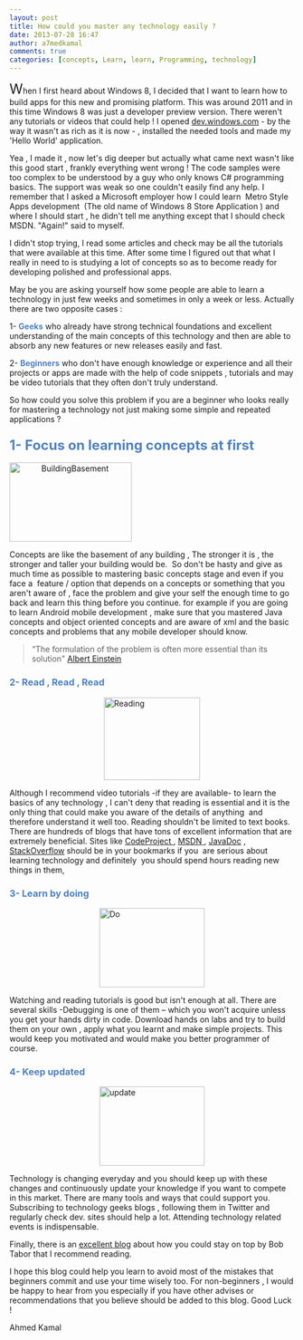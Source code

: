 ```yaml
---
layout: post
title: How could you master any technology easily ?
date: 2013-07-28 16:47
author: a7medkamal
comments: true
categories: [concepts, Learn, learn, Programming, technology]
---
```

<span style="font-size:x-large;">W</span>hen I first heard about Windows 8, I decided that I want to learn how to build apps for this new and promising platform. This was around 2011 and in this time Windows 8 was just a developer preview version. There weren't any tutorials or videos that could help ! I opened <a href="http://a7medkamal.wordpress.com/wp-admin/dev.windows.com">dev.windows.com</a> - by the way it wasn't as rich as it is now - , installed the needed tools and made my 'Hello World' application.

Yea , I made it , now let's dig deeper but actually what came next wasn't like this good start , frankly everything went wrong ! The code samples were too complex to be understood by a guy who only knows C# programming basics. The support was weak so one couldn't easily find any help. I remember that I asked a Microsoft employer how I could learn  Metro Style Apps development  (The old name of Windows 8 Store Application ) and where I should start , he didn't tell me anything except that I should check MSDN. "Again!" said to myself.

I didn't stop trying, I read some articles and check may be all the tutorials that were available at this time. After some time I figured out that what I really in need to is studying a lot of concepts so as to become ready for developing polished and professional apps.

May be you are asking yourself how some people are able to learn a technology in just few weeks and sometimes in only a week or less. Actually there are two opposite cases :

1- <span style="color:#4f81bd;"><strong>Geeks</strong></span> who already have strong technical foundations and excellent understanding of the main concepts of this technology and then are able to absorb any new features or new releases easily and fast.

2- <span style="color:#4f81bd;"><strong>Beginners</strong></span> who don't have enough knowledge or experience and all their projects or apps are made with the help of code snippets , tutorials and may be video tutorials that they often don't truly understand.

So how could you solve this problem if you are a beginner who looks really for mastering a technology not just making some simple and repeated applications ?
<h3><span style="color:#4f81bd;font-size:x-large;">1- Focus on learning concepts at first</span></h3>
<p style="text-align:center;"><a href="http://a7medkamal.files.wordpress.com/2013/07/buildingbasement.jpg"><img class="aligncenter" style="display:block;" alt="BuildingBasement" src="http://a7medkamal.files.wordpress.com/2013/07/buildingbasement.jpg?w=600" width="216" height="140" /></a></p>
Concepts are like the basement of any building , The stronger it is , the stronger and taller your building would be.  So don't be hasty and give as much time as possible to mastering basic concepts stage and even if you face a  feature / option that depends on a concepts or something that you aren't aware of , face the problem and give your self the enough time to go back and learn this thing before you continue. for example if you are going to learn Android mobile development , make sure that you mastered Java concepts and object oriented concepts and are aware of xml and the basic concepts and problems that any mobile developer should know.
<blockquote>“The formulation of the problem is often more essential than its solution" <a href="http://www.goodreads.com/author/show/9810.Albert_Einstein">Albert Einstein</a></blockquote>
<h3><span style="color:#4f81bd;">2- Read , Read , Read</span></h3>
<a href="http://a7medkamal.files.wordpress.com/2013/07/reading.jpg"><img style="float:none;margin-left:auto;display:block;margin-right:auto;" alt="Reading" src="http://a7medkamal.files.wordpress.com/2013/07/reading.jpg" width="170" height="146" /></a>

Although I recommend video tutorials -if they are available- to learn the basics of any technology , I can't deny that reading is essential and it is the only thing that could make you aware of the details of anything  and therefore understand it well too. Reading shouldn't be limited to text books. There are hundreds of blogs that have tons of excellent information that are extremely beneficial. Sites like <a href="http://a7medkamal.wordpress.com/wp-admin/codeproject.com">CodeProject </a>, <a href="http://a7medkamal.wordpress.com/wp-admin/msdn.com">MSDN </a>, <a href="http://docs.oracle.com/javase/7/docs/api/">JavaDoc</a> , <a href="http://a7medkamal.wordpress.com/wp-admin/stackoverflow.com">StackOverflow</a> should be in your bookmarks if you  are serious about learning technology and definitely  you should spend hours reading new things in them,
<h3><span style="color:#4f81bd;">3- Learn by doing</span></h3>
<a href="http://a7medkamal.files.wordpress.com/2013/07/do.jpg"><img style="float:none;margin-left:auto;display:block;margin-right:auto;" alt="Do" src="http://a7medkamal.files.wordpress.com/2013/07/do.jpg" width="186" height="140" /></a>

Watching and reading tutorials is good but isn't enough at all. There are several skills -Debugging is one of them – which you won't acquire unless you get your hands dirty in code. Download hands on labs and try to build them on your own , apply what you learnt and make simple projects. This would keep you motivated and would make you better programmer of course.
<h3><span style="color:#4f81bd;">4- Keep updated</span></h3>
<a href="http://a7medkamal.files.wordpress.com/2013/07/update.jpg"><img style="float:none;margin-left:auto;display:block;margin-right:auto;" title="update" alt="update" src="http://a7medkamal.files.wordpress.com/2013/07/update_thumb.jpg" width="186" height="140" /></a>

Technology is changing everyday and you should keep up with these changes and continuously update your knowledge if you want to compete in this market. There are many tools and ways that could support you. Subscribing to technology geeks blogs , following them in Twitter and regularly check dev. sites should help a lot. Attending technology related events is indispensable.

Finally, there is an <a href="http://www.learnvisualstudio.net/2013/05/how-i-stay-on-top-of-it-all/">excellent blog</a> about how you could stay on top by Bob Tabor that I recommend reading.

I hope this blog could help you learn to avoid most of the mistakes that beginners commit and use your time wisely too. For non-beginners , I would be happy to hear from you especially if you have other advises or recommendations that you believe should be added to this blog. Good Luck !

Ahmed Kamal
